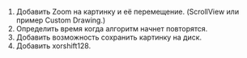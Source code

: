 1. Добавить Zoom на картинку и её перемещение. (ScrollView или пример Custom Drawing.)
2. Определить время когда алгоритм начнет повторятся.
3. Добавить возможность сохранить картинку на диск.
4. Добавить xorshift128.
